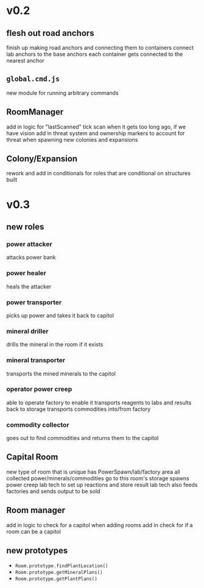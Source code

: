 # v0.2

## flesh out road anchors
finish up making road anchors and connecting them to containers
connect lab anchors to the base anchors
each container gets connected to the nearest anchor

## `global.cmd.js`
new module for running arbitrary commands

## RoomManager
add in logic for "lastScanned" tick
scan when it gets too long ago, if we have vision
add in threat system and ownership markers to
account for threat when spawning new colonies and expansions

## Colony/Expansion
rework and add in conditionals for roles that are conditional on structures built

# v0.3

## new roles

### power attacker
attacks power bank

### power healer
heals the attacker

### power transporter
picks up power and takes it back to capitol

### mineral driller
drills the mineral in the room if it exists

### mineral transporter
transports the mined minerals to the capitol

### operator power creep
able to operate factory to enable it
transports reagents to labs and results back to storage
transports commodities into/from factory

### commodity collector
goes out to find commodities and returns them to the capitol

## Capital Room
new type of room that is unique
has PowerSpawn/lab/factory area
all collected power/minerals/commodities go to this room's storage
spawns power creep lab tech to set up reactions and store result
lab tech also feeds factories and sends output to be sold

## Room manager
add in logic to check for a capitol when adding rooms
add in check for if a room can be a capitol

## new prototypes
- `Room.prototype.findPlantLocation()`
- `Room.prototype.getMineralPlans()`
- `Room.prototype.getPlantPlans()`

